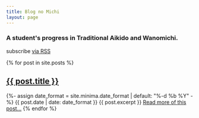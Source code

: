 ```yaml
---
title: Blog no Michi
layout: page
---
```


<h3>A student's progress in Traditional Aikido and Wanomichi.</h3>

<p class="rss-subscribe">subscribe <a href="{{ "/feed.xml" | relative_url }}">via RSS</a></p>

{% for post in site.posts %}
  <h2>
    <a href="{{ post.url }}">{{ post.title }}</a>
  </h2>
  {%- assign date_format = site.minima.date_format | default: "%-d %b %Y" -%}
        <span class="post-meta">{{ post.date | date: date_format }}</span>
  {{ post.excerpt }}
  <a href="{{ post.url }}">Read more of this post...</a>
{% endfor %}
